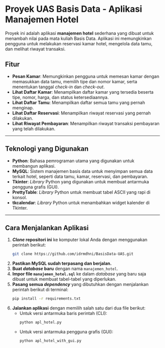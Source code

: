 # Proyek UAS Basis Data - Aplikasi Manajemen Hotel
Proyek ini adalah aplikasi **manajemen hotel** sederhana yang dibuat untuk menambah nilai pada mata kuliah Basis Data. Aplikasi ini memungkinkan pengguna untuk melakukan reservasi kamar hotel, mengelola data tamu, dan melihat riwayat transaksi.

## Fitur
* **Pesan Kamar**: Memungkinkan pengguna untuk memesan kamar dengan memasukkan data tamu, memilih tipe dan nomor kamar, serta menentukan tanggal *check-in* dan *check-out*.
* **Lihat Daftar Kamar**: Menampilkan daftar kamar yang tersedia beserta tipe, nomor, harga, dan status ketersediaannya.
* **Lihat Daftar Tamu**: Menampilkan daftar semua tamu yang pernah menginap.
* **Lihat Daftar Reservasi**: Menampilkan riwayat reservasi yang pernah dilakukan.
* **Lihat Riwayat Pembayaran**: Menampilkan riwayat transaksi pembayaran yang telah dilakukan.

---
## Teknologi yang Digunakan
* **Python**: Bahasa pemrograman utama yang digunakan untuk membangun aplikasi.
* **MySQL**: Sistem manajemen basis data untuk menyimpan semua data terkait hotel, seperti data tamu, kamar, reservasi, dan pembayaran.
* **Tkinter**: *Library* Python yang digunakan untuk membuat antarmuka pengguna grafis (GUI).
* **PrettyTable**: *Library* Python untuk membuat tabel ASCII yang rapi di konsol.
* **tkcalendar**: *Library* Python untuk menambahkan widget kalender di Tkinter.

---
## Cara Menjalankan Aplikasi
1.  ***Clone* repositori ini** ke komputer lokal Anda dengan menggunakan perintah berikut:
    ```bash
    git clone https://github.com/idrmdhni/BasisData-UAS.git
    ```
2.  **Pastikan MySQL sudah terpasang dan berjalan.**
3.  **Buat *database* baru** dengan nama `manajemen_hotel`.
4.  **Impor file `manajemen_hotel.sql`** ke dalam *database* yang baru saja dibuat untuk membuat tabel-tabel yang diperlukan.
5.  **Pasang semua *dependency*** yang dibutuhkan dengan menjalankan perintah berikut di terminal:
    ```bash
    pip install -r requirements.txt
    ```
6.  **Jalankan aplikasi** dengan memilih salah satu dari dua file berikut:
    * Untuk versi antarmuka baris perintah (CLI):
        ```bash
        python apl_hotel.py
        ```
    * Untuk versi antarmuka pengguna grafis (GUI):
        ```bash
        python apl_hotel_with_gui.py
        ```
